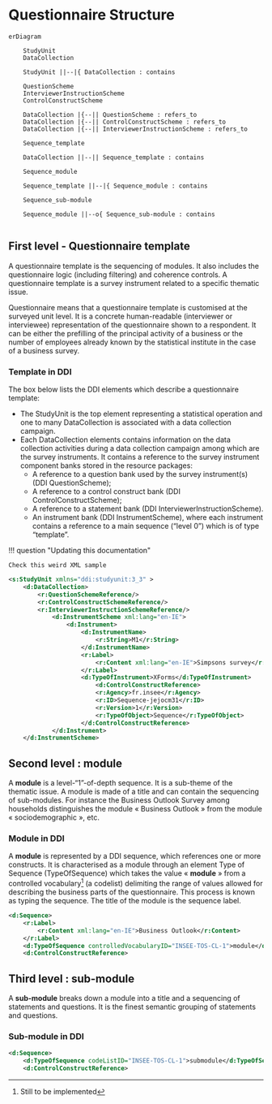 # Questionnaire Structure

```mermaid
erDiagram
    
    StudyUnit 
    DataCollection
    
    StudyUnit ||--|{ DataCollection : contains
    
    QuestionScheme
    InterviewerInstructionScheme
    ControlConstructScheme
    
    DataCollection |{--|| QuestionScheme : refers_to
    DataCollection |{--|| ControlConstructScheme : refers_to
    DataCollection |{--|| InterviewerInstructionScheme : refers_to
    
    Sequence_template
    
    DataCollection ||--|| Sequence_template : contains
    
    Sequence_module
    
    Sequence_template ||--|{ Sequence_module : contains
    
    Sequence_sub-module
    
    Sequence_module ||--o{ Sequence_sub-module : contains
    
```

## First level - Questionnaire template

A questionnaire template is the sequencing of modules. It also includes the questionnaire logic (including filtering) and coherence controls. A questionnaire template is a survey instrument related to a specific thematic issue.

Questionnaire means that a questionnaire template is customised at the surveyed unit level. It is a concrete human-readable (interviewer or interviewee) representation of the questionnaire shown to a respondent. It can be either the prefilling of the principal activity of a business or the number of employees already known by the statistical institute in the case of a business survey.

### Template in DDI

The box below lists the DDI elements which describe a questionnaire template:

- The StudyUnit is the top element representing a statistical operation and one to many DataCollection is associated with a data collection campaign.
- Each DataCollection elements contains information on the data collection activities during a data collection campaign among which are the survey instruments. It contains a reference to the survey instrument component banks stored in the resource packages:
    - A reference to a question bank used by the survey instrument(s) (DDI QuestionScheme);
    - A reference to a control construct bank (DDI ControlConstructScheme);
    - A reference to a statement bank (DDI InterviewerInstructionScheme).
    - An instrument bank (DDI InstrumentScheme), where each instrument contains a reference to a main sequence (“level 0”) which is of type “template”.

!!! question "Updating this documentation"

    Check this weird XML sample

```xml
<s:StudyUnit xmlns="ddi:studyunit:3_3" >
    <d:DataCollection> 
        <r:QuestionSchemeReference/>
        <r:ControlConstructSchemeReference/>
        <r:InterviewerInstructionSchemeReference/>
            <d:InstrumentScheme xml:lang="en-IE">
                <d:Instrument>
                    <d:InstrumentName>
                        <r:String>M1</r:String>
                    </d:InstrumentName>
                    <r:Label>
                        <r:Content xml:lang="en-IE">Simpsons survey</r:Content>
                    </r:Label>
                    <d:TypeOfInstrument>XForms</d:TypeOfInstrument>
                        <d:ControlConstructReference>
                        <r:Agency>fr.insee</r:Agency>
                        <r:ID>Sequence-jejocm31</r:ID>
                        <r:Version>1</r:Version>
                        <r:TypeOfObject>Sequence</r:TypeOfObject>
                    </d:ControlConstructReference>
            </d:Instrument>
    </d:InstrumentScheme>
```

## Second level : module

A __module__ is a level-“1”-of-depth sequence. It is a sub-theme of the thematic issue. A module is made of a title and can contain the sequencing of sub-modules. For instance the Business Outlook Survey among households distinguishes the module « Business Outlook » from the module « sociodemographic », etc.

### Module in DDI

A __module__ is represented by a DDI sequence, which references one or more constructs.
It is characterised as a module through an element Type of Sequence (TypeOfSequence) which takes the value « __module__ » from a controlled vocabulary[^1] (a codelist) delimiting the range of values allowed for describing the business parts of the questionnaire. This process is known as typing the sequence. The title of the module is the sequence label.

```xml
<d:Sequence>
    <r:Label>
        <r:Content xml:lang="en-IE">Business Outlook</r:Content> 
    </r:Label> 
    <d:TypeOfSequence controlledVocabularyID="INSEE-TOS-CL-1">module</d:TypeOfSequence>
    <d:ControlConstructReference>
```

## Third level : sub-module

A __sub-module__ breaks down a module into a title and a sequencing of statements and questions. It is the finest semantic grouping of statements and questions.

### Sub-module in DDI

```xml
<d:Sequence>
    <d:TypeOfSequence codeListID="INSEE-TOS-CL-1">submodule</d:TypeOfSequence>
    <d:ControlConstructReference>
```

[^1]: Still to be implemented
